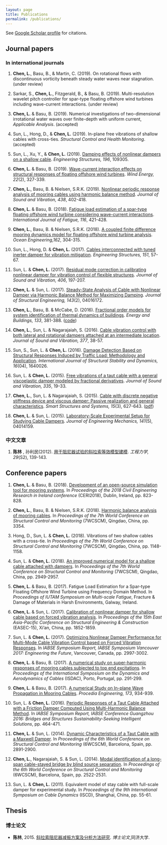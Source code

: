 ```yaml
---
layout: page
title: Publications
permalink: /publications/
---
```


See [Google Scholar profile](https://scholar.google.com/citations?user=X5-zCpEAAAAJ&hl=en) for citations.

## Journal papers
### In international journals
1. __Chen, L.__, Basu, B., & Martin, C. (2019). On rotational flows with discontinuous vorticity beneath steady water waves near stagnation. (under review)

1. Sarkar, S., __Chen, L.__, Fitzgerald, B., & Basu, B. (2019). Multi-resolution wavelet pitch controller for spar-type floating offshore wind turbines including wave-current interactions. (under review)

1. __Chen, L.__ & Basu, B. (2019). Numerical investigations of two-dimensional irrotational water waves over finite-depth with uniform current, _Applicable Analysis_. (accepted)

1. Sun, L., Hong, D., & __Chen, L.__ (2019). In-plane free vibrations of shallow cables with cross-ties. _Structural Control and Health Monitoring_. (accepted)

1. Sun, L., Xu, Y., & __Chen, L.__ (2019). [Damping effects of nonlinear dampers on a shallow cable](https://doi.org/10.1016/j.engstruct.2019.109305). _Engineering Structures, 196_, 109305.

1. __Chen, L.__ & Basu, B. (2019). [Wave-current interaction effects on structural responses of floating offshore wind turbines](https://onlinelibrary.wiley.com/doi/full/10.1002/we.2288). _Wind Energy, 22_(2), 327-339.

1. __Chen, L.__, Basu, B. & Nielsen, S.R.K. (2019). [Nonlinear periodic response analysis of mooring cables using harmonic balance method](https://www.sciencedirect.com/science/article/pii/S0022460X18306126). _Journal of Sound and Vibration, 438_, 402-418.

1. __Chen, L.__ & Basu, B. (2018). [Fatigue load estimation of a spar-type floating offshore wind turbine considering wave-current interactions](https://doi.org/10.1016/j.ijfatigue.2018.06.002). _International Journal of Fatigue, 116_, 421-428.

1. __Chen, L.__, Basu, B. & Nielsen, S.R.K. (2018). [A coupled finite difference mooring dynamics model for floating offshore wind turbine analysis](https://www.sciencedirect.com/science/article/pii/S0029801818307005). _Ocean Engineering,162_, 304-315.

1. Sun, L., Hong, D. & __Chen, L.__ (2017). [Cables interconnected with tuned inerter damper for vibration mitigation](https://www.sciencedirect.com/science/article/pii/S0141029617300743). _Engineering Structures, 151_, 57-67.

1. Sun, L. & __Chen, L.__ (2017). [Residual mode correction in calibrating nonlinear damper for vibration control of flexible structures](http://www.sciencedirect.com/science/article/pii/S0022460X17304819). _Journal of Sound and Vibration, 406_, 197-207.

1. __Chen, L.__ & Sun, L. (2017). [Steady-State Analysis of Cable with Nonlinear Damper via Harmonic Balance Method for Maximizing Damping](http://ascelibrary.org/doi/abs/10.1061/(ASCE)ST.1943-541X.0001645). _Journal of Structural Engineering, 143_(2), 04016172.

1. __Chen, L.__, Basu, B. & McCabe, D. (2016). [Fractional order models for system identification of thermal dynamics of buildings](http://www.sciencedirect.com/science/article/pii/S0378778816308064). _Energy and Buildings, 133_, 381-388. ([code](https://github.com/chen-lin/farx))

1. __Chen, L.__, Sun, L. & Nagarajaiah, S. (2016). [Cable vibration control with both lateral and rotational dampers attached at an intermediate location](http://www.sciencedirect.com/science/article/pii/S0022460X16300815). _Journal of Sound and Vibration, 377_, 38-57.

1. Sun, S., Sun, L. & __Chen, L.__ (2016). [Damage Detection Based on Structural Responses Induced by Traffic Load: Methodology and Application](http://dx.doi.org/10.1142/S0219455416400265). _International Journal of Structural Stability and Dynamics, 16_(04), 1640026.

1. Sun, L. & __Chen, L.__ (2015). [Free vibrations of a taut cable with a general viscoelastic damper modeled by fractional derivatives](http://www.sciencedirect.com/science/article/pii/S0022460X14007469). _Journal of Sound and Vibration, 335_, 19-33.

1. __Chen, L.__, Sun, L. & Nagarajaiah, S. (2015). [Cable with discrete negative stiffness device and viscous damper: Passive realization and general characteristics](http://www.koreascience.or.kr/article/ArticleFullRecord.jsp?cn=KJKHFZ_2015_v15n3_627). _Smart Structures and Systems, 15_(3), 627-643. ([pdf](https://www.researchgate.net/profile/Satish_Nagarajaiah/publication/275237636_Cable_with_discrete_negative_stiffness_device_and_viscous_damper_Passive_realization_and_general_characteristics/links/55823e5808aeab1e4666e64d/Cable-with-discrete-negative-stiffness-device-and-viscous-damper-Passive-realization-and-general-characteristics.pdf))

1. __Chen, L.__ & Sun, L. (2015). [Laboratory-Scale Experimental Setup for Studying Cable Dampers](http://ascelibrary.org/doi/abs/10.1061/(ASCE)EM.1943-7889.0000878). _Journal of Engineering Mechanics, 141_(5), 04014159.

### 中文文章

1. __陈林__ , 孙利民(2012). [用于阻尼器试验的斜拉索等效模型建模](http://engineeringmechanics.cn/CN/volumn/volumn_199.shtml). _工程力学, 29_(S2), 139-143.

## Conference papers

1. __Chen, L.__ & Basu, B. (2018). [Development of an open-source simulation tool for mooring systems](https://www.researchgate.net/publication/327424791_Development_of_an_open-source_simulation_tool_for_mooring_systems). In _Proceedings of the 2018 Civil Engineering Research in Ireland conference_ (CERI2018), Dublin, Ireland, pp. 823-828.

1. __Chen, L.__, Basu, B. & Nielsen, S.R.K. (2018). [Harmonic balance analysis of mooring cables](https://www.researchgate.net/publication/326647353_Harmonic_balance_analysis_of_mooring_cables). In _Proceedings of the 7th World Conference on Structural Control and Monitoring_ (7WCSCM), Qingdao, China, pp. 3354.

1. Hong, D., Sun, L. & __Chen, L.__ (2018). Vibrations of two shallow cables with a cross-tie. In _Proceedings of the 7th World Conference on Structural Control and Monitoring_ (7WCSCM), Qingdao, China, pp. 1148-1158.

1. Sun, L. & __Chen, L.__ (2018). [An improved numerical model for a shallow cable attached with dampers](https://www.researchgate.net/publication/326647643_An_improved_numerical_model_for_a_shallow_cable_attached_with_dampers?_sg=FxiKwEZJuFTa_q__Z8Ozm36KqP1bphTFcK8ysXR2JUQMy4w7efTNqTy7T_pifImaGtu6C4ig8lL4ywygHDo3xbVJRDLJJ5I_B1WKGy9M.UKpekCi3D7ZzzkGIZzSVGmnK_8hltdgIyMxO0MMD8mAsO7LjFFVXpmAcQbTn9WtV_99LAuy-QpZEhS1JLdt7ww). In _Proceedings of the 7th World Conference on Structural Control and Monitoring_ (7WCSCM), Qingdao, China, pp. 2949-2957.

1. __Chen, L.__ & Basu, B. (2017). Fatigue Load Estimation for a Spar-type Floating Offshore Wind Turbine using Frequency Domain Method. In _Proceedings of IUTAM Symposium on Multi-scale Fatigue_, Fracture & Damage of Materials in Harsh Environments, Galway, Ireland.

1. __Chen, L.__ & Sun, L. (2017). [Calibration of nonlinear damper for shallow cable based on forced vibration analysis](https://www.researchgate.net/profile/Lin_Chen96/publication/320554603_Calibration_of_nonlinear_damper_for_shallow_cable_based_on_forced_vibration_analysis/links/59ec525c0f7e9bfdeb705cbf/Calibration-of-nonlinear-damper-for-shallow-cable-based-on-forced-vibration-analysis.pdf). In _Proceedings of the 15th East Asia-Pacific Conference on Structural Engineering & Construction_ (EASEC-15), Xi’an, China, pp. 1852-1859.

1. Sun, L. & __Chen, L.__ (2017). [Optimizing Nonlinear Damper Performance for Multi-Mode Cable Vibration Control based on Forced Vibration Responses](http://www.ingentaconnect.com/contentone/iabse/report/2017/00000109/00000013/art00005). In _IABSE Symposium Report, IABSE Symposium Vancouver 2017: Engineering the Future_, Vancouver, Canada, pp. 2997-3002.

1. __Chen, L.__ & Basu, B. (2017). [A numerical study on super-harmonic responses of mooring cables subjected to top end excitations](https://www.researchgate.net/publication/320741571_A_numerical_study_on_super-harmonic_responses_of_mooring_cables_subjected_to_top_end_excitations). In _Proceedings of  the International Symposium on the Dynamics and Aerodynamics of Cables_ (ISDAC), Porto, Portugal, pp. 291-299.

1. __Chen, L.__ & Basu, B. (2017). [A numerical Study on In-plane Wave Propagation in Mooring Cables](https://doi.org/10.1016/j.proeng.2016.12.146). _Procedia Engineering, 173_, 934-939.

1. Sun, L. & __Chen, L.__ (2016). [Periodic Responses of a Taut Cable Attached with a Friction Damper Computed Using Multi-Harmonic Balance Method](http://www.ingentaconnect.com/contentone/iabse/report/2016/00000106/00000009/art00006). In _IABSE Symposium Report, IABSE Conference Guangzhou 2016: Bridges and Structures Sustainability-Seeking Intelligent Solutions_, pp. 464-471.

1. __Chen, L.__ & Sun, L. (2014). [Dynamic Characteristics of a Taut Cable with a Maxwell Damper](https://www.researchgate.net/publication/281550889_Dynamic_Characteristics_of_a_Taut_Cable_with_a_Maxwell_Damper). In _Proceedings of the 6th World Conference on Structural Control and Monitoring_ (6WCSCM), Barcelona, Spain, pp. 2891-2900.

1. __Chen, L.__, Nagarajaiah, S. & Sun, L. (2014). [Modal identification of a long-span cable-stayed bridge by blind source separation](https://www.researchgate.net/profile/Lin_Chen96/publication/281551121_Modal_Identification_of_a_Long-span_Cable-stayed_Bridge_by_Blind_Source_Separation/links/55ed688108aeb6516268da33.pdf). In _Proceedings of the 6th World Conference on Structural Control and Monitoring_ (6WCSCM), Barcelona, Spain, pp. 2522-2531.

1. Sun, L. & __Chen, L.__ (2011). Equivalent model of stay cable with full-scale damper for experimental study. In _Proceedings of the 9th International Symposium on Cable Dynamics_ (ISCD), Shanghai, China, pp. 55-61.

## Thesis

### 博士论文

- __陈林__, 2015. [斜拉索阻尼器减振方案及分析方法研究](https://www.researchgate.net/publication/318760977_xielasuozuniqijianzhenfanganjifenxifangfayanjiu). _博士论文_,同济大学.
